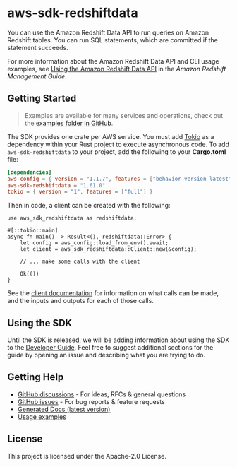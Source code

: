 # aws-sdk-redshiftdata

You can use the Amazon Redshift Data API to run queries on Amazon Redshift tables. You can run SQL statements, which are committed if the statement succeeds.

For more information about the Amazon Redshift Data API and CLI usage examples, see [Using the Amazon Redshift Data API](https://docs.aws.amazon.com/redshift/latest/mgmt/data-api.html) in the _Amazon Redshift Management Guide_.

## Getting Started

> Examples are available for many services and operations, check out the
> [examples folder in GitHub](https://github.com/awslabs/aws-sdk-rust/tree/main/examples).

The SDK provides one crate per AWS service. You must add [Tokio](https://crates.io/crates/tokio)
as a dependency within your Rust project to execute asynchronous code. To add `aws-sdk-redshiftdata` to
your project, add the following to your **Cargo.toml** file:

```toml
[dependencies]
aws-config = { version = "1.1.7", features = ["behavior-version-latest"] }
aws-sdk-redshiftdata = "1.61.0"
tokio = { version = "1", features = ["full"] }
```

Then in code, a client can be created with the following:

```rust,no_run
use aws_sdk_redshiftdata as redshiftdata;

#[::tokio::main]
async fn main() -> Result<(), redshiftdata::Error> {
    let config = aws_config::load_from_env().await;
    let client = aws_sdk_redshiftdata::Client::new(&config);

    // ... make some calls with the client

    Ok(())
}
```

See the [client documentation](https://docs.rs/aws-sdk-redshiftdata/latest/aws_sdk_redshiftdata/client/struct.Client.html)
for information on what calls can be made, and the inputs and outputs for each of those calls.

## Using the SDK

Until the SDK is released, we will be adding information about using the SDK to the
[Developer Guide](https://docs.aws.amazon.com/sdk-for-rust/latest/dg/welcome.html). Feel free to suggest
additional sections for the guide by opening an issue and describing what you are trying to do.

## Getting Help

* [GitHub discussions](https://github.com/awslabs/aws-sdk-rust/discussions) - For ideas, RFCs & general questions
* [GitHub issues](https://github.com/awslabs/aws-sdk-rust/issues/new/choose) - For bug reports & feature requests
* [Generated Docs (latest version)](https://awslabs.github.io/aws-sdk-rust/)
* [Usage examples](https://github.com/awslabs/aws-sdk-rust/tree/main/examples)

## License

This project is licensed under the Apache-2.0 License.

